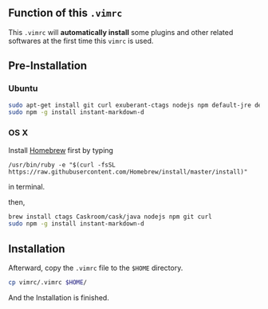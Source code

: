 ## Function of this ``.vimrc``
This ``.vimrc`` will **automatically install** some plugins and other related softwares at the first time this ``vimrc`` is used.


## Pre-Installation
### Ubuntu
```bash
sudo apt-get install git curl exuberant-ctags nodejs npm default-jre default-jdk
sudo npm -g install instant-markdown-d
```
### OS X
Install [Homebrew](http://brew.sh/) first by typing

``/usr/bin/ruby -e "$(curl -fsSL https://raw.githubusercontent.com/Homebrew/install/master/install)"``

in terminal.

then,
```bash
brew install ctags Caskroom/cask/java nodejs npm git curl
sudo npm -g install instant-markdown-d
```

## Installation
Afterward, copy the ``.vimrc`` file to the ``$HOME`` directory.
```bash
cp vimrc/.vimrc $HOME/
```
And the Installation is finished.
